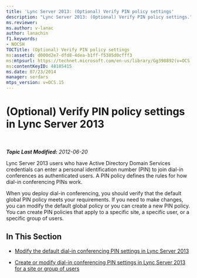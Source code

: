 ```yaml
---
title: 'Lync Server 2013: (Optional) Verify PIN policy settings'
description: "Lync Server 2013: (Optional) Verify PIN policy settings."
ms.reviewer: 
ms.author: v-lanac
author: lanachin
f1.keywords:
- NOCSH
TOCTitle: (Optional) Verify PIN policy settings
ms:assetid: d000d2e7-dfd8-4dea-b1ff-f5385d0cfff3
ms:mtpsurl: https://technet.microsoft.com/en-us/library/Gg398892(v=OCS.15)
ms:contentKeyID: 48185415
ms.date: 07/23/2014
manager: serdars
mtps_version: v=OCS.15
---
```


# (Optional) Verify PIN policy settings in Lync Server 2013

<div data-xmlns="http://www.w3.org/1999/xhtml">

<div class="topic" data-xmlns="http://www.w3.org/1999/xhtml" data-msxsl="urn:schemas-microsoft-com:xslt" data-cs="https://msdn.microsoft.com/">

<div data-asp="https://msdn2.microsoft.com/asp">



</div>

<div id="mainSection">

<div id="mainBody">

<span> </span>

_**Topic Last Modified:** 2012-06-20_

Lync Server 2013 users who have Active Directory Domain Services credentials can enter a personal identification number (PIN) to join dial-in conferences as authenticated users. A PIN policy defines the rules for how dial-in conferencing PINs work.

When you deploy dial-in conferencing, you should verify that the default global PIN policy meets your requirements. If you need to make changes, you can modify the default global policy or you can create a new PIN policy. You can create PIN policies that apply to a specific site, a specific user, or a specific group of users.

<div>

## In This Section

  - [Modify the default dial-in conferencing PIN settings in Lync Server 2013](lync-server-2013-modify-the-default-dial-in-conferencing-pin-settings.md)

  - [Create or modify dial-in conferencing PIN settings in Lync Server 2013 for a site or group of users](lync-server-2013-create-or-modify-dial-in-conferencing-pin-settings-for-a-site-or-group-of-users.md)

</div>

</div>

<span> </span>

</div>

</div>

</div>

